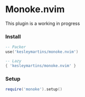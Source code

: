 # Monoke.nvim
This plugin is a working in progress

### Install
```lua
-- Packer
use('kesleymartins/monoke.nvim')

-- Lazy
{ 'kesleymartins/monoke.nvim' }
```

### Setup
```lua
require('monoke').setup()
```
